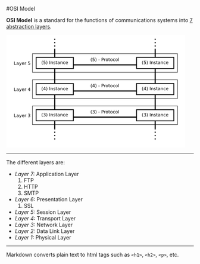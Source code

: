 #OSI Model

**OSI Model** is a standard for the functions of communications systems into [7 abstraction layers](http://en.wikipedia.org/wiki/OSI_model#Description_of_OSI_layers). 

![OSI Layers 3 to 5](osi.svg)

________________

The different layers are:

- *Layer 7:* Application Layer
    1. FTP
    2. HTTP
    3. SMTP
- *Layer 6:* Presentation Layer
    1. SSL
- *Layer 5:* Session Layer
- *Layer 4:* Transport Layer
- *Layer 3:* Network Layer
- *Layer 2:* Data Link Layer
- *Layer 1:* Physical Layer

--------

Markdown converts plain text to html tags such as `<h1>`, `<h2>`, `<p>`, etc.






